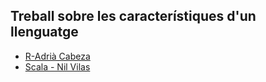 ## Treball sobre les característiques d'un llenguatge

- [R-Adrià Cabeza](https://github.com/adriacabeza/LP-R)
- [Scala - Nil Vilas](https://github.com/NIL6NIL6/LP-Scala)

